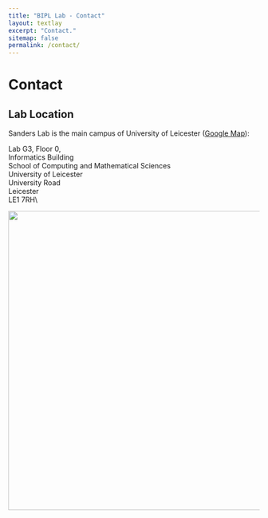 ```yaml
---
title: "BIPL Lab - Contact"
layout: textlay
excerpt: "Contact."
sitemap: false
permalink: /contact/
---
```


# Contact

## Lab Location

Sanders Lab is the main campus of University of Leicester ([Google Map](https://www.google.com/maps/place/52%C2%B037'15.7%22N+1%C2%B007'27.2%22W/@52.6210305,-1.1244896,20.34z/data=!4m5!3m4!1s0x0:0xa93a099e3f94d572!8m2!3d52.6210428!4d-1.1242413)):

Lab G3, Floor 0,\
Informatics Building\
School of Computing and Mathematical Sciences\
University of Leicester\
University Road\
Leicester\
LE1 7RH\

<img src="{{ site.url }}{{ site.baseurl }}/images/contactpic/image.jpeg" style="width: 600px">

<!--
### Parking

There are two car parks in close proximity to Rock Hall shown on the map above:

Parking off [4th Street](https://www.google.com/maps/place/Third+Street+Garage/@37.768572,-122.38973,18z/data=!3m1!4b1!4m2!3m1!1s0x808f7fc58c60662d:0x6886a31478ecb0) (charged by the hour)
Parking off [South Street](https://www.google.com/maps/search/401+South+Street/@37.76892,-122.388106,19z/data=!3m1!4b1) (charged by the day, or 2hrs)
 
### Public transport
There are two MUNI lines with stops in close proximity to UCSF Mission Bay: the T-Third St and 55-16th St.

1. T-Third St. [link](https://www.sfmta.com/routes/t-third-street)
1. 55-16th St. [link](https://www.sfmta.com/routes/55-16th-street)
 
### UCSF Shuttle
Several UCSF shuttle lines stop on 4th Street outside Rock Hall. Shuttles arrive across the street from Rock Hall (east) and leave on the same side of the street as Rock Hall (west), see map above.

- The UCSF Shuttle map can be found [here](https://campuslifeservices.ucsf.edu/upload/transportation/files/UCSF_Shuttle_Map_8.5x11.pdf)

- The Next Shuttle can be found [here](https://ucsf.tripshot.com/)

-->
